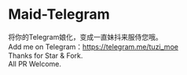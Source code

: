# Maid-Telegram
将你的Telegram娘化，变成一直妹抖来服侍您哦。  
Add me on Telegram：https://telegram.me/tuzi_moe  
Thanks for Star & Fork.  
All PR Welcome.  
 
